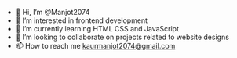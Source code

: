 - 👋 Hi, I’m @Manjot2074
- 👀 I’m interested in frontend development
- 🌱 I’m currently learning HTML CSS and JavaScript
- 💞️ I’m looking to collaborate on projects related to website designs
- 📫 How to reach me kaurmanjot2074@gmail.com

<!---
Manjot2074/Manjot2074 is a ✨ special ✨ repository because its `README.md` (this file) appears on your GitHub profile.
You can click the Preview link to take a look at your changes.
--->
